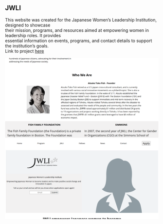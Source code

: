## JWLI
This website was created for the Japanese Women’s Leadership Institution, designed to showcase<br>
their mission, programs, and resources aimed at empowering women in leadership roles. It provides <br>
essential information on events, programs, and contact details to support the institution’s goals.<br>
Link to project <a href="https://dougiethedevjwli.netlify.app">here</a>

![Alt text](p2.png)
![Alt text](p5.png)
